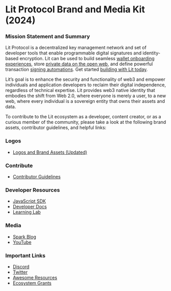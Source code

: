 # Lit Protocol Brand and Media Kit (2024)

### Mission Statement and Summary
Lit Protocol is a decentralized key management network and set of developer tools that enable programmable digital signatures and identity-based encryption. Lit can be used to build seamless [wallet onboarding experiences](https://developer.litprotocol.com/v3/sdk/wallets/intro), store [private data on the open web](https://developer.litprotocol.com/v3/sdk/access-control/intro), and define powerful transaction [signing automations](https://developer.litprotocol.com/v3/sdk/serverless-signing/overview/). Get started [building with Lit today](https://developer.litprotocol.com/v3/sdk/installation).

Lit’s goal is to enhance the security and functionality of web3 and empower individuals and application developers to reclaim their digital independence, regardless of technical expertise. Lit provides web3 native identity that embodies the shift from Web 2.0, where everyone is merely a user, to a new web, where every individual is a sovereign entity that owns their assets and data.

To contribute to the Lit ecosystem as a developer, content creator, or as a curious member of the community, please take a look at the following brand assets, contributor guidelines, and helpful links:

### Logos
- [Logos and Brand Assets (Updated)](https://www.figma.com/file/Sei64PL5DdYHCMffGUXMGS/Lit-Protocol-Brand-Assets?type=design&node-id=0-1&mode=design)

### Contribute
- [Contributor Guidelines](https://docs.google.com/document/d/1slDD6ZFPxwyh54m8aehBpB3XT0r4P4h2ppDbCwR08GA/edit?usp=sharing)

### Developer Resources
- [JavaScript SDK](https://github.com/LIT-Protocol/js-sdk)
- [Developer Docs](https://developer.litprotocol.com/whatIsLit)
- [Learning Lab](https://developer.litprotocol.com/learningLab/intro)

### Media
- [Spark Blog](https://spark.litprotocol.com/)
- [YouTube](https://www.youtube.com/@thelitprotocol)

### Important Links
- [Discord](https://discord.gg/4QDrg5sDjr)
- [Twitter](https://twitter.com/LitProtocol)
- [Awesome Resources](https://github.com/LIT-Protocol/awesome/tree/main)
- [Ecosystem Grants](https://github.com/LIT-Protocol/LitGrants)
